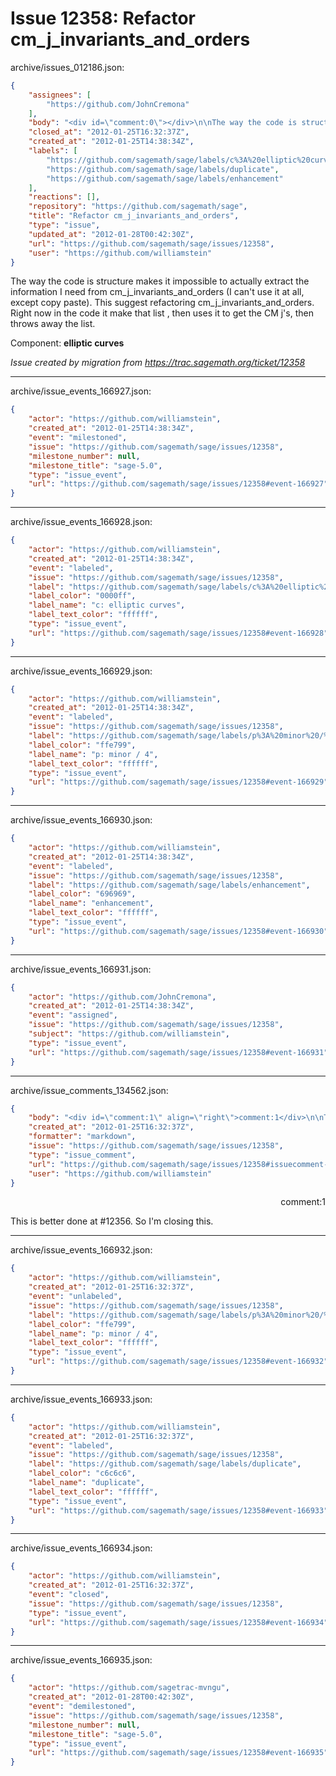 # Issue 12358: Refactor cm_j_invariants_and_orders

archive/issues_012186.json:
```json
{
    "assignees": [
        "https://github.com/JohnCremona"
    ],
    "body": "<div id=\"comment:0\"></div>\n\nThe way the code is structure makes it impossible to actually extract the information I need from cm_j_invariants_and_orders (I can't use it at all, except copy paste).    This suggest refactoring cm_j_invariants_and_orders.   Right now in the code it make that list , then uses it to get the CM j's, then throws away the list.\n\nComponent: **elliptic curves**\n\n_Issue created by migration from https://trac.sagemath.org/ticket/12358_\n\n",
    "closed_at": "2012-01-25T16:32:37Z",
    "created_at": "2012-01-25T14:38:34Z",
    "labels": [
        "https://github.com/sagemath/sage/labels/c%3A%20elliptic%20curves",
        "https://github.com/sagemath/sage/labels/duplicate",
        "https://github.com/sagemath/sage/labels/enhancement"
    ],
    "reactions": [],
    "repository": "https://github.com/sagemath/sage",
    "title": "Refactor cm_j_invariants_and_orders",
    "type": "issue",
    "updated_at": "2012-01-28T00:42:30Z",
    "url": "https://github.com/sagemath/sage/issues/12358",
    "user": "https://github.com/williamstein"
}
```
<div id="comment:0"></div>

The way the code is structure makes it impossible to actually extract the information I need from cm_j_invariants_and_orders (I can't use it at all, except copy paste).    This suggest refactoring cm_j_invariants_and_orders.   Right now in the code it make that list , then uses it to get the CM j's, then throws away the list.

Component: **elliptic curves**

_Issue created by migration from https://trac.sagemath.org/ticket/12358_





---

archive/issue_events_166927.json:
```json
{
    "actor": "https://github.com/williamstein",
    "created_at": "2012-01-25T14:38:34Z",
    "event": "milestoned",
    "issue": "https://github.com/sagemath/sage/issues/12358",
    "milestone_number": null,
    "milestone_title": "sage-5.0",
    "type": "issue_event",
    "url": "https://github.com/sagemath/sage/issues/12358#event-166927"
}
```



---

archive/issue_events_166928.json:
```json
{
    "actor": "https://github.com/williamstein",
    "created_at": "2012-01-25T14:38:34Z",
    "event": "labeled",
    "issue": "https://github.com/sagemath/sage/issues/12358",
    "label": "https://github.com/sagemath/sage/labels/c%3A%20elliptic%20curves",
    "label_color": "0000ff",
    "label_name": "c: elliptic curves",
    "label_text_color": "ffffff",
    "type": "issue_event",
    "url": "https://github.com/sagemath/sage/issues/12358#event-166928"
}
```



---

archive/issue_events_166929.json:
```json
{
    "actor": "https://github.com/williamstein",
    "created_at": "2012-01-25T14:38:34Z",
    "event": "labeled",
    "issue": "https://github.com/sagemath/sage/issues/12358",
    "label": "https://github.com/sagemath/sage/labels/p%3A%20minor%20/%204",
    "label_color": "ffe799",
    "label_name": "p: minor / 4",
    "label_text_color": "ffffff",
    "type": "issue_event",
    "url": "https://github.com/sagemath/sage/issues/12358#event-166929"
}
```



---

archive/issue_events_166930.json:
```json
{
    "actor": "https://github.com/williamstein",
    "created_at": "2012-01-25T14:38:34Z",
    "event": "labeled",
    "issue": "https://github.com/sagemath/sage/issues/12358",
    "label": "https://github.com/sagemath/sage/labels/enhancement",
    "label_color": "696969",
    "label_name": "enhancement",
    "label_text_color": "ffffff",
    "type": "issue_event",
    "url": "https://github.com/sagemath/sage/issues/12358#event-166930"
}
```



---

archive/issue_events_166931.json:
```json
{
    "actor": "https://github.com/JohnCremona",
    "created_at": "2012-01-25T14:38:34Z",
    "event": "assigned",
    "issue": "https://github.com/sagemath/sage/issues/12358",
    "subject": "https://github.com/williamstein",
    "type": "issue_event",
    "url": "https://github.com/sagemath/sage/issues/12358#event-166931"
}
```



---

archive/issue_comments_134562.json:
```json
{
    "body": "<div id=\"comment:1\" align=\"right\">comment:1</div>\n\nThis is better done at #12356.  So I'm closing this.",
    "created_at": "2012-01-25T16:32:37Z",
    "formatter": "markdown",
    "issue": "https://github.com/sagemath/sage/issues/12358",
    "type": "issue_comment",
    "url": "https://github.com/sagemath/sage/issues/12358#issuecomment-134562",
    "user": "https://github.com/williamstein"
}
```

<div id="comment:1" align="right">comment:1</div>

This is better done at #12356.  So I'm closing this.



---

archive/issue_events_166932.json:
```json
{
    "actor": "https://github.com/williamstein",
    "created_at": "2012-01-25T16:32:37Z",
    "event": "unlabeled",
    "issue": "https://github.com/sagemath/sage/issues/12358",
    "label": "https://github.com/sagemath/sage/labels/p%3A%20minor%20/%204",
    "label_color": "ffe799",
    "label_name": "p: minor / 4",
    "label_text_color": "ffffff",
    "type": "issue_event",
    "url": "https://github.com/sagemath/sage/issues/12358#event-166932"
}
```



---

archive/issue_events_166933.json:
```json
{
    "actor": "https://github.com/williamstein",
    "created_at": "2012-01-25T16:32:37Z",
    "event": "labeled",
    "issue": "https://github.com/sagemath/sage/issues/12358",
    "label": "https://github.com/sagemath/sage/labels/duplicate",
    "label_color": "c6c6c6",
    "label_name": "duplicate",
    "label_text_color": "ffffff",
    "type": "issue_event",
    "url": "https://github.com/sagemath/sage/issues/12358#event-166933"
}
```



---

archive/issue_events_166934.json:
```json
{
    "actor": "https://github.com/williamstein",
    "created_at": "2012-01-25T16:32:37Z",
    "event": "closed",
    "issue": "https://github.com/sagemath/sage/issues/12358",
    "type": "issue_event",
    "url": "https://github.com/sagemath/sage/issues/12358#event-166934"
}
```



---

archive/issue_events_166935.json:
```json
{
    "actor": "https://github.com/sagetrac-mvngu",
    "created_at": "2012-01-28T00:42:30Z",
    "event": "demilestoned",
    "issue": "https://github.com/sagemath/sage/issues/12358",
    "milestone_number": null,
    "milestone_title": "sage-5.0",
    "type": "issue_event",
    "url": "https://github.com/sagemath/sage/issues/12358#event-166935"
}
```

